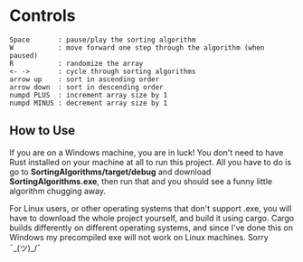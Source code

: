 # Controls
```
Space       : pause/play the sorting algorithm
W           : move forward one step through the algorithm (when paused)
R           : randomize the array
<- ->       : cycle through sorting algorithms
arrow up    : sort in ascending order
arrow down  : sort in descending order
numpd PLUS  : increment array size by 1
numpd MINUS : decrement array size by 1
```

## How to Use
If you are on a Windows machine, you are in luck! You don't need to have Rust installed on your machine at all to run this project. All you have to do is go to **SortingAlgorithms/target/debug** and download **SortingAlgorithms.exe**, then run that and you should see a funny little algorithm chugging away.

For Linux users, or other operating systems that don't support .exe, you will have to download the whole project yourself, and build it using cargo. Cargo builds differently on different operating systems, and since I've done this on Windows my precompiled exe will not work on Linux machines. Sorry ¯\_(ツ)_/¯
